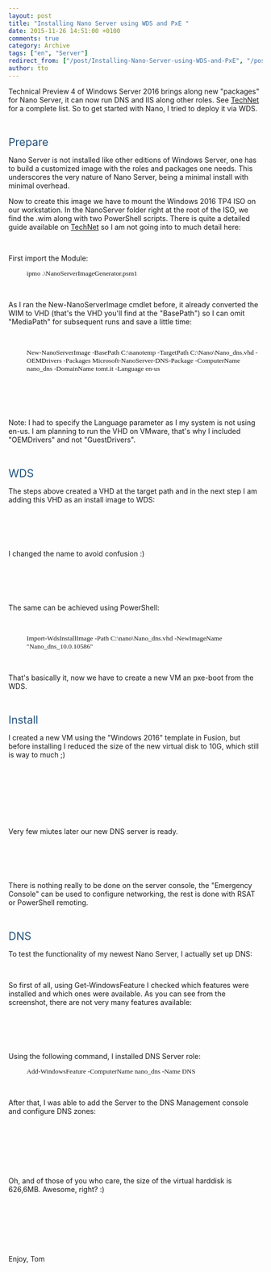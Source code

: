 ```yaml
---
layout: post
title: "Installing Nano Server using WDS and PxE "
date: 2015-11-26 14:51:00 +0100
comments: true
category: Archive
tags: ["en", "Server"]
redirect_from: ["/post/Installing-Nano-Server-using-WDS-and-PxE", "/post/installing-nano-server-using-wds-and-pxe"]
author: tto
---
```

<!-- more -->
<p>Technical Preview 4 of Windows Server 2016 brings along new "packages" for Nano Server, it can now run DNS and IIS along other roles. See <a href="https://technet.microsoft.com/en-us/library/mt126167.aspx">TechNet</a> for a complete list. So to get started with Nano, I tried to deploy it via WDS.
</p><p>&nbsp;
&nbsp;</p><p><span style="color:#1e4e79; font-size:16pt">Prepare
</span></p><p>Nano Server is not installed like other editions of Windows Server, one has to build a customized image with the roles and packages one needs. This underscores the very nature of Nano Server, being a minimal install with minimal overhead.
</p><p>Now to create this image we have to mount the Windows 2016 TP4 ISO on our workstation. In the NanoServer folder right at the root of the ISO, we find the .wim along with two PowerShell scripts. There is quite a detailed guide available on <a href="https://technet.microsoft.com/en-us/library/mt126167.aspx">TechNet</a> so I am not going into to much detail here:
</p><p>&nbsp;
&nbsp;</p><p>First import the Module: 
</p><p style="margin-left: 27pt"><span style="font-family:Consolas; font-size:10pt">ipmo .\NanoServerImageGenerator.psm1
</span></p><p>&nbsp;
&nbsp;</p><p>As I ran the New-NanoServerImage cmdlet before, it already converted the WIM to VHD (that's the VHD you'll find at the "BasePath") so I can omit "MediaPath" for subsequent runs and save a little time:
</p><p>&nbsp;
&nbsp;</p><p style="margin-left: 27pt"><span style="font-family:Consolas; font-size:10pt">New-NanoServerImage -BasePath C:\nanotemp -TargetPath C:\Nano\Nano_dns.vhd -OEMDrivers -Packages Microsoft-NanoServer-DNS-Package -ComputerName nano_dns -DomainName tomt.it -Language en-us
</span></p><p>&nbsp;
&nbsp;</p><p style="margin-left: 27pt"><img src="/assets/archive/112615_1451_InstallingN1.png" alt="">
	</p><p style="margin-left: 27pt">&nbsp;
&nbsp;</p><p>Note: I had to specify the Language parameter as I my system is not using en-us. I am planning to run the VHD on VMware, that's why I included "OEMDrivers" and not "GuestDrivers".
</p><p>&nbsp;
&nbsp;</p><p><span style="color:#1e4e79; font-size:16pt">WDS 
</span></p><p>The steps above created a VHD at the target path and in the next step I am adding this VHD as an install image to WDS:
</p><p>&nbsp;
&nbsp;</p><p><img src="/assets/archive/112615_1451_InstallingN2.png" alt="">
	</p><p>&nbsp;
&nbsp;</p><p>I changed the name to avoid confusion :)
</p><p>&nbsp;
&nbsp;</p><p><img src="/assets/archive/112615_1451_InstallingN3.png" alt="">
	</p><p>&nbsp;
&nbsp;</p><p>The same can be achieved using PowerShell:
</p><p>&nbsp;
&nbsp;</p><p style="margin-left: 27pt"><span style="font-family:Consolas; font-size:10pt">Import-WdsInstallImage -Path C:\nano\Nano_dns.vhd -NewImageName "Nano_dns_10.0.10586"
</span></p><p style="margin-left: 27pt">&nbsp;
&nbsp;</p><p>That's basically it, now we have to create a new VM an pxe-boot from the WDS.
</p><p>&nbsp;
&nbsp;</p><p><span style="color:#1e4e79; font-size:16pt">Install
</span></p><p>I created a new VM using the "Windows 2016" template in Fusion, but before installing I reduced the size of the new virtual disk to 10G, which still is way to much ;)
</p><p>&nbsp;
&nbsp;</p><p><img src="/assets/archive/112615_1451_InstallingN4.png" alt="">
	</p><p>&nbsp;
&nbsp;</p><p><img src="/assets/archive/112615_1451_InstallingN5.png" alt="">
	</p><p>&nbsp;
&nbsp;</p><p>Very few miutes later our new DNS server is ready.
</p><p>&nbsp;
&nbsp;</p><p><img src="/assets/archive/112615_1451_InstallingN6.png" alt="">
	</p><p>&nbsp;
&nbsp;</p><p>There is nothing really to be done on the server console, the "Emergency Console" can be used to configure networking, the rest is done with RSAT or PowerShell remoting.
</p><p>&nbsp;
&nbsp;</p><p><span style="color:#1e4e79; font-size:16pt">DNS
</span></p><p>To test the functionality of my newest Nano Server, I actually set up DNS:
</p><p>&nbsp;
&nbsp;</p><p>So first of all, using Get-WindowsFeature I checked which features were installed and which ones were available. As you can see from the screenshot, there are not very many features available:
</p><p>&nbsp;
&nbsp;</p><p><img src="/assets/archive/112615_1451_InstallingN7.png" alt="">
	</p><p>&nbsp;
&nbsp;</p><p>Using the following command, I installed DNS Server role: 
</p><p style="margin-left: 27pt"><span style="font-family:Consolas; font-size:10pt">Add-WindowsFeature -ComputerName nano_dns -Name DNS
</span></p><p>&nbsp;
&nbsp;</p><p>After that, I was able to add the Server to the DNS Management console and configure DNS zones:
</p><p>&nbsp;
&nbsp;</p><p><img src="/assets/archive/112615_1451_InstallingN8.png" alt="">
	</p><p>&nbsp;
&nbsp;</p><p>&nbsp;
&nbsp;</p><p>Oh, and of those of you who care, the size of the virtual harddisk is 626,6MB. Awesome, right? :)
</p><p>&nbsp;
&nbsp;</p><p><img src="/assets/archive/112615_1451_InstallingN9.png" alt="">
	</p><p>&nbsp;
&nbsp;</p><p>&nbsp;
&nbsp;</p><p>Enjoy, Tom
</p>

